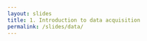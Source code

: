 ```yaml
---
layout: slides
title: 1. Introduction to data acquisition
permalink: /slides/data/
---
```


<section data-markdown data-separator="^\n---\n$" data-separator-vertical="^\n--\n$">
<script type="text/template">

![TENSS](http://tenss.ro/images/header2016.png)

[tenss.ro/materials](http://neurogears.org/tenss-2019/)

### Introduction to data acquisition
How to measure almost anything with a computer

---

<!-- .element: data-transition="none" -->
#### How do you get data into a computer?

<table>
  <tr>
    <td class="fragment" width="30%"><small>What is the temperature outside?</small></td>
    <td width="30%"></td>
    <td class="fragment" width="30%"><small>How do you get that <b>value</b> into a computer?</small></td>
  </tr>
</table>

<div>
  <img class="fragment" src="../../assets/images/measuring-0.svg"/>
  <img class="fragment" src="../../assets/images/measuring-1.svg" style="position: absolute; left: 99px;" />
</div>

--

<!-- .element: data-transition="none" -->
#### How do you get data into a computer?

![Daq](../../assets/images/daq.svg)

--

<!-- .element: data-transition="none" -->
#### Computers can only measure voltage

<table>
  <tr>
    <td style="vertical-align: middle;"><img src="../../assets/images/daq-sensor.svg" /></td>
    <td class="fragment" style="vertical-align: middle;"><img src="../../assets/images/daq-thermistor.svg" /></td>
  </tr>
</table>

--

<!-- .element: data-transition="none" -->
#### Computers can only measure voltage

<table>
  <tr>
    <td style="vertical-align: middle;"><img src="../../assets/images/daq-sensor.svg" /></td>
    <td class="fragment" style="vertical-align: middle;"><img src="../../assets/images/daq-ohm.svg" /></td>
  </tr>
</table>

--

<!-- .element: data-transition="default none" -->
#### Bio-electricity and Ohm's Law

<table>
  <tr>
    <td style="vertical-align: middle;"><a href="https://en.wikipedia.org/wiki/Alessandro_Volta#/media/File:Alessandro_Volta.jpeg"><img src="https://upload.wikimedia.org/wikipedia/commons/5/52/Alessandro_Volta.jpeg" /></a></td>
    <td style="vertical-align: middle;"><a href="https://en.wikipedia.org/wiki/Georg_Ohm#/media/File:Georg_Simon_Ohm3.jpg"><img src="https://upload.wikimedia.org/wikipedia/commons/2/2a/Georg_Simon_Ohm3.jpg" /></a></td>
    <td style="vertical-align: middle;"><a href="https://en.wikipedia.org/wiki/Andr%C3%A9-Marie_Amp%C3%A8re#/media/File:Ampere_Andre_1825.jpg"><img src="https://upload.wikimedia.org/wikipedia/commons/c/c0/Ampere_Andre_1825.jpg" /></a></td>
  </tr>
  <tr>
    <td><small>Alessandro Volta</small></td>
    <td><small>Georg Ohm</small></td>
    <td><small>André-Marie Ampère</small></td>
  </tr>
</table>

--

<!-- .element: data-transition="none" -->
#### Computers can only measure voltage

<table>
  <tr>
    <td style="vertical-align: middle;"><img src="../../assets/images/daq-sensor.svg" /></td>
    <td style="vertical-align: middle;"><img src="../../assets/images/daq-ohm.svg" /></td>
  </tr>
</table>

--

<!-- .element: data-transition="none" -->
#### Voltage divider: a readout of variable resistance

![Voltage](../../assets/images/daq-voltage.svg)

--

<!-- .element: data-transition="none" -->
![Voltage](../../assets/images/heavy-load.svg)

--

<!-- .element: data-transition="none" -->
![Voltage](../../assets/images/heavy-load-labels.svg)

--

<!-- .element: data-transition="none" -->
#### Remaining "black-boxes"

1. Diode
2. Transistor (MOSFET)
3. Analog to Digital Converter (ADC)

--

<!-- .element: data-transition="none" -->
#### Analog to Digital Converter (ADC)

<table>
  <tr>
    <td style="vertical-align: middle;"><img src="../../assets/images/daq-adc.svg" /></td>
    <td class="fragment" style="vertical-align: middle;"><img src="../../assets/images/daq-transistor.svg" /></td>
  </tr>
</table>

--

<!-- .element: data-transition="none" -->
#### The simplest ADC: 1-bit comparator

<table>
  <tr>
    <td style="vertical-align: middle;"><img src="../../assets/images/daq-adc1.svg" /></td>
    <td style="vertical-align: middle;"><a href="https://en.wikipedia.org/wiki/Comparator#/media/File:Opamp105.gif"><img src="https://upload.wikimedia.org/wikipedia/commons/f/f5/Opamp105.gif" /></a></td>
  </tr>
</table>

--

<!-- .element: data-transition="none" -->
#### Counting in Binary

<table>
  <tr>
    <td style="vertical-align: middle;"><img src="../../assets/images/daq-adc.svg" /></td>
    <td style="vertical-align: middle;"><img width="320" src="../../assets/images/binary-1.svg" /></td>
  </tr>
</table>

--

<!-- .element: data-transition="none" -->
#### Counting in Binary

<table>
  <tr>
    <td style="vertical-align: middle;"><img src="../../assets/images/daq-adc.svg" /></td>
    <td style="vertical-align: middle;"><img width="320" src="../../assets/images/binary-2.svg" /></td>
  </tr>
</table>

--

<!-- .element: data-transition="none" -->
#### Counting in Binary

<table>
  <tr>
    <td style="vertical-align: middle;"><img src="../../assets/images/daq-adc.svg" /></td>
    <td style="vertical-align: middle;"><img width="320" src="../../assets/images/binary-3.svg" /></td>
  </tr>
</table>

--

<!-- .element: data-transition="none" -->
#### Flash ADC

<table>
  <tr>
    <td style="vertical-align: middle;"><img src="../../assets/images/daq-adc.svg" /></td>
    <td style="vertical-align: middle;"><a href="https://en.wikipedia.org/wiki/Flash_ADC#/media/File:Flash_ADC.png"><img src="https://upload.wikimedia.org/wikipedia/commons/3/3a/Flash_ADC.png" /></a></td>
  </tr>
</table>

--

<!-- .element: data-transition="none" -->
#### Flash ADC

<table>
  <tr>
    <td style="vertical-align: middle;"><img src="../../assets/images/daq-adc-specs.svg" /></td>
    <td style="vertical-align: middle;"><a href="https://en.wikipedia.org/wiki/Flash_ADC#/media/File:Flash_ADC.png"><img src="https://upload.wikimedia.org/wikipedia/commons/3/3a/Flash_ADC.png" /></a></td>
  </tr>
</table>

--

<!-- .element: data-transition="none default" -->
#### Successive Approximation ADC
<table>
  <tr>
    <td style="vertical-align: middle;"><img src="../../assets/images/daq-adc.svg" /></td>
    <td style="vertical-align: middle;"><a href="https://en.wikipedia.org/wiki/Successive_approximation_ADC#/media/File:SA_ADC_block_diagram.png"><img width="300" height="240" src="https://upload.wikimedia.org/wikipedia/commons/6/61/SA_ADC_block_diagram.png" /></a></td>
  </tr>
</table>

--

<!-- .element: data-transition="none default" -->
#### Successive Approximation ADC
<table>
  <tr>
    <td style="vertical-align: middle;"><img src="../../assets/images/daq-adc-rate.svg" /></td>
    <td style="vertical-align: middle;"><a href="https://en.wikipedia.org/wiki/Successive_approximation_ADC#/media/File:SA_ADC_block_diagram.png"><img width="300" height="240" src="https://upload.wikimedia.org/wikipedia/commons/6/61/SA_ADC_block_diagram.png" /></a></td>
  </tr>
</table>

---

<!-- .element: data-transition="none" -->
#### How do you get data out of a computer?

![Control](../../assets/images/control.svg)

--

<!-- .element: data-transition="none" -->
#### TTL: Transistor-Transistor Logic

<table>
  <tr>
    <td style="vertical-align: middle;"><img src="../../assets/images/control-ttl.svg" /></td>
    <td class="fragment" style="vertical-align: middle;"><img src="../../assets/images/daq-ohm.svg" /></td>
  </tr>
</table>

--

<!-- .element: data-transition="none" -->
#### Brushless DC Motor: DC to AC converter

<table>
  <tr>
    <td style="vertical-align: middle;"><img src="../../assets/images/control-motor.svg" /></td>
    <td class="fragment" style="vertical-align: middle;"><a href="https://en.wikipedia.org/wiki/Brushless_DC_electric_motor#/media/File:Poles.jpg"><img width="300" height="240" src="https://upload.wikimedia.org/wikipedia/commons/6/6e/Poles.jpg" /></a></td>
  </tr>
</table>

--

<!-- .element: data-transition="none" -->
#### Pulse-Width Modulation (PWM)

<table>
  <tr>
    <td style="vertical-align: middle;"><img src="../../assets/images/control-pwm.svg" /></td>
    <td class="fragment" style="vertical-align: middle;">
      <div>
        <a href="https://en.wikipedia.org/wiki/Pulse-width_modulation#/media/File:PWM,_3-level.svg"><img width="320" height="221" src="https://upload.wikimedia.org/wikipedia/commons/8/8e/PWM%2C_3-level.svg" /></a>
        <div>
          <small>
          <span style="color:blue; font-size:100%; line-height:1;" title="Blue">■</span> Pulse-width modulated binary logic<br>
          <span style="color:red; font-size:100%; line-height:1;" title="Red">■</span> Induced sine-like current
          </small>
        </div>
      </div>
    </td>
  </tr>
</table>


</script>
</section>
